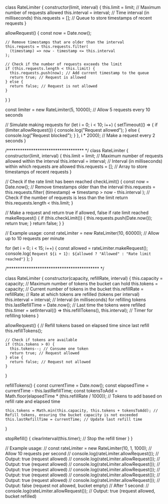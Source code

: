 class RateLimiter {
  constructor(limit, interval) {
    this.limit = limit; // Maximum number of requests allowed
    this.interval = interval; // Time interval (in milliseconds)
    this.requests = []; // Queue to store timestamps of recent requests
  }

  allowRequest() {
    const now = Date.now();

    // Remove timestamps that are older than the interval
    this.requests = this.requests.filter(
      (timestamp) => now - timestamp <= this.interval
    );

    // Check if the number of requests exceeds the limit
    if (this.requests.length < this.limit) {
      this.requests.push(now); // Add current timestamp to the queue
      return true; // Request is allowed
    } else {
      return false; // Request is not allowed
    }
  }
}

const limiter = new RateLimiter(5, 10000); // Allow 5 requests every 10 seconds

// Simulate making requests
for (let i = 0; i < 10; i++) {
  setTimeout(() => {
    if (limiter.allowRequest()) {
      console.log("Request allowed");
    } else {
      console.log("Request blocked");
    }
  }, i * 2000); // Make a request every 2 seconds
}

/*********************************** */
class RateLimiter {
  constructor(limit, interval) {
    this.limit = limit; // Maximum number of requests allowed within the interval
    this.interval = interval; // Interval (in milliseconds) within which requests are allowed
    this.requests = []; // Array to store timestamps of recent requests
  }

  // Check if the rate limit has been reached
  checkLimit() {
    const now = Date.now();
    // Remove timestamps older than the interval
    this.requests = this.requests.filter(
      (timestamp) => timestamp > now - this.interval
    );
    // Check if the number of requests is less than the limit
    return this.requests.length < this.limit;
  }

  // Make a request and return true if allowed, false if rate limit reached
  makeRequest() {
    if (this.checkLimit()) {
      this.requests.push(Date.now());
      return true;
    }
    return false;
  }
}

// Example usage:
const rateLimiter = new RateLimiter(10, 60000); // Allow up to 10 requests per minute

for (let i = 0; i < 15; i++) {
  const allowed = rateLimiter.makeRequest();
  console.log(
    `Request ${i + 1}: ${allowed ? "Allowed" : "Rate limit reached"}`
  );
}



/****************************************** */

class RateLimiter {
  constructor(capacity, refillRate, interval) {
    this.capacity = capacity; // Maximum number of tokens the bucket can hold
    this.tokens = capacity; // Current number of tokens in the bucket
    this.refillRate = refillRate; // Rate at which tokens are refilled (tokens per interval)
    this.interval = interval; // Interval (in milliseconds) for refilling tokens
    this.lastRefillTime = Date.now(); // Last time the tokens were refilled
    this.timer = setInterval(() => this.refillTokens(), this.interval); // Timer for refilling tokens
  }

  allowRequest() {
    // Refill tokens based on elapsed time since last refill
    this.refillTokens();

    // Check if tokens are available
    if (this.tokens > 0) {
      this.tokens--; // Consume one token
      return true; // Request allowed
    } else {
      return false; // Request not allowed
    }
  }

  refillTokens() {
    const currentTime = Date.now();
    const elapsedTime = currentTime - this.lastRefillTime;
    const tokensToAdd = Math.floor(elapsedTime * (this.refillRate / 1000)); // Tokens to add based on refill rate and elapsed time

    this.tokens = Math.min(this.capacity, this.tokens + tokensToAdd); // Refill tokens, ensuring the bucket capacity is not exceeded
    this.lastRefillTime = currentTime; // Update last refill time
  }

  stopRefill() {
    clearInterval(this.timer); // Stop the refill timer
  }
}

// Example usage:
// const rateLimiter = new RateLimiter(10, 1, 1000); // Allow 10 requests per second
// console.log(rateLimiter.allowRequest()); // Output: true (request allowed)
// console.log(rateLimiter.allowRequest()); // Output: true (request allowed)
// console.log(rateLimiter.allowRequest()); // Output: true (request allowed)
// console.log(rateLimiter.allowRequest()); // Output: true (request allowed)
// console.log(rateLimiter.allowRequest()); // Output: true (request allowed)
// console.log(rateLimiter.allowRequest()); // Output: false (request not allowed, bucket empty)
// After 1 second:
// console.log(rateLimiter.allowRequest()); // Output: true (request allowed, bucket refilled)
